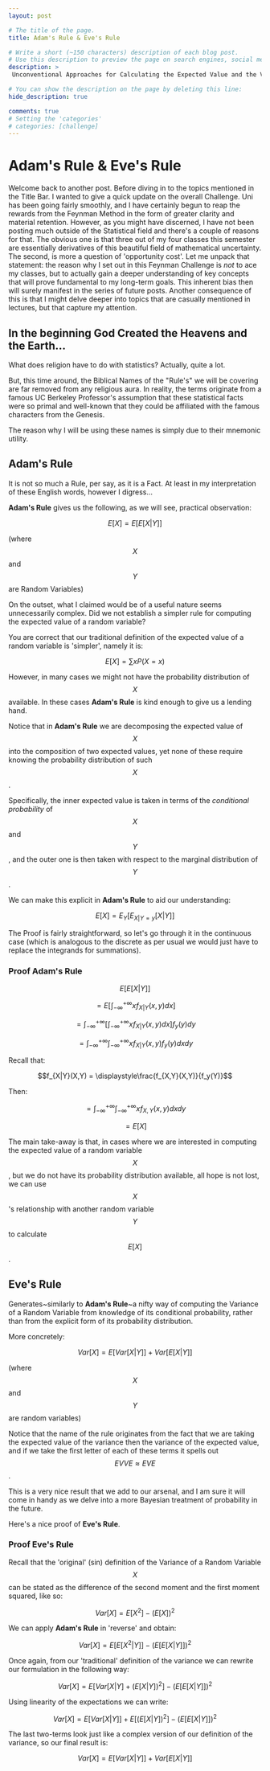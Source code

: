```yaml
---
layout: post

# The title of the page.
title: Adam's Rule & Eve's Rule

# Write a short (~150 characters) description of each blog post.
# Use this description to preview the page on search engines, social media, etc.
description: >
 Unconventional Approaches for Calculating the Expected Value and the Variance.

# You can show the description on the page by deleting this line:
hide_description: true

comments: true
# Setting the 'categories'
# categories: [challenge]
---
```


# Adam's Rule & Eve's Rule

Welcome back to another post. Before diving in to the topics mentioned in the Title Bar. I wanted to give a quick update on the overall Challenge. Uni has been going fairly smoothly, and I have certainly begun to reap the rewards from the Feynman Method in the form of greater clarity and material retention. However, as you might have discerned, I have not been posting much outside of the Statistical field and there's a couple of reasons for that. The obvious one is that three out of my four classes this semester are essentially derivatives of this beautiful field of mathematical uncertainty. The second, is more a question of 'opportunity cost'. Let me unpack that statement: the reason why I set out in this Feynman Challenge is *not* to ace my classes, but to actually gain a deeper understanding of key concepts that will prove fundamental to my long-term goals. This inherent bias then will surely manifest in the series of future posts. Another consequence of this is that I might delve deeper into topics that are casually mentioned in lectures, but that capture my attention.

## In the beginning God Created the Heavens and the Earth...

What does religion have to do with statistics? Actually, quite a lot.

But, this time around, the Biblical Names of the "Rule's" we will be covering are far removed from any religious aura. In reality, the terms originate from a famous UC Berkeley Professor's assumption that these statistical facts were so primal and well-known that they could be affiliated with the famous characters from the Genesis.

The reason why I will be using these names is simply due to their mnemonic utility.

## Adam's Rule

It is not so much a Rule, per say, as it is a Fact. At least in my interpretation of these English words, however I digress...

**Adam's Rule** gives us the following, as we will see, practical observation:

$$E[X] = E[E[X|Y]]$$  

(where $$X$$ and $$Y$$ are Random Variables)

On the outset, what I claimed would be of a useful nature seems unnecessarily complex. Did we not establish a simpler rule for computing the expected value of a random variable?

You are correct that our traditional definition of the expected value of a random variable is 'simpler', namely it is:

$$E[X] = \displaystyle\sum x P(X=x)$$

However, in many cases we might not have the probability distribution of $$X$$ available. In these cases **Adam's Rule** is kind enough to give us a lending hand.

Notice that in **Adam's Rule** we are decomposing the expected value of $$X$$ into the composition of two expected values, yet none of these require knowing the probability distribution of such $$X$$.

Specifically, the inner expected value is taken in terms of the *conditional probability* of $$X$$ and $$Y$$, and the outer one is then taken with respect to the marginal distribution of $$Y$$.

We can make this explicit in **Adam's Rule** to aid our understanding:

$$E[X] = E_Y[E_{X|Y=y}[X|Y]]$$

The Proof is fairly straightforward, so let's go through it in the continuous case (which is analogous to the discrete as per usual we would just have to replace the integrands for summations).

### Proof Adam's Rule

$$E[E[X|Y]]$$

$$=E[\displaystyle\int_{-\infty}^{+\infty}xf_{X|Y}(x,y)dx]$$

$$=\displaystyle\int_{-\infty}^{+\infty}[\displaystyle\int_{-\infty}^{+\infty}xf_{X|Y}(x,y)dx]f_y(y)dy$$

$$=\displaystyle\int_{-\infty}^{+\infty}\displaystyle\int_{-\infty}^{+\infty}xf_{X|Y}(x,y)f_y(y)dxdy$$

Recall that:

$$f_{X|Y}(X,Y) = \displaystyle\frac{f_{X,Y}(X,Y)}{f_y(Y)}$$

Then:

$$=\displaystyle\int_{-\infty}^{+\infty}\displaystyle\int_{-\infty}^{+\infty}xf_{X,Y}(x,y)dxdy$$

$$=E[X]$$

The main take-away is that, in cases where we are interested in computing the expected value of a random variable $$X$$, but we do not have its probability distribution available, all hope is not lost, we can use $$X$$'s relationship with another random variable $$Y$$ to calculate $$E[X]$$.

## Eve's Rule

Generates~similarly to **Adam's Rule**~a nifty way of computing the Variance of a Random Variable from knowledge of its conditional probability, rather than from the explicit form of its probability distribution.

More concretely:

$$Var[X]=E[Var[X|Y]]+Var[E[X|Y]]$$

(where $$X$$ and $$Y$$ are random variables)

Notice that the name of the rule originates from the fact that we are taking the expected value of the variance then the variance of the expected value, and if we take the first letter of each of these terms it spells out $$EVVE\approx EVE$$.

This is a very nice result that we add to our arsenal, and I am sure it will come in handy as we delve into a more Bayesian treatment of probability in the future.

Here's a nice proof of **Eve's Rule**.

### Proof Eve's Rule

Recall that the 'original' (sin) definition of the Variance of a Random Variable $$X$$ can be stated as the difference of the second moment and the first moment squared, like so:

$$Var[X] = E[X^2] - (E[X])^2$$

We can apply **Adam's Rule** in 'reverse' and obtain:

$$Var[X] = E[E[X^2|Y]] - (E[E[X|Y]])^2$$

Once again, from our 'traditional' definition of the variance we can rewrite our formulation in the following way:

$$Var[X] = E[Var[X|Y]+(E[X|Y])^2] - (E[E[X|Y]])^2$$

Using linearity of the expectations we can write:

$$Var[X] = E[Var[X|Y]]+E[(E[X|Y])^2] - (E[E[X|Y]])^2$$

The last two-terms look just like a complex version of our definition of the variance, so our final result is:

$$Var[X] = E[Var[X|Y]]+Var[E[X|Y]]$$
